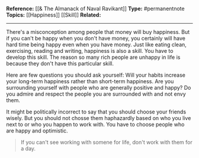 
**Reference:** [[& The Almanack of Naval Ravikant]]
**Type:** #permanentnote 
**Topics:** [[Happiness]] [[Skill]]
**Related:**

----
There's a misconception among people that money will buy happiness. But if you can't be happy when you don't have money, you certainly will have hard time being happy even when you have money. Just like eating clean, exercising, reading and writing, happiness is also a skill. You have to develop this skill. The reason so many rich people are unhappy in life is because they don't have this particular skill.



Here are few questions you should ask yourself: Will your habits increase your long-term happiness rather than short-term happiness. Are you surrounding yourself with people who are generally positive and happy? Do you admire and respect the people you are surrounded with and not envy them.

It might be politically incorrect to say that you should choose your friends wisely. But you should not chosse them haphazardly based on who you live next to or who you happen to work with. You have to choose people who are happy and optimistic.


> If you can't see working with somene for life, don't work with them for a day.